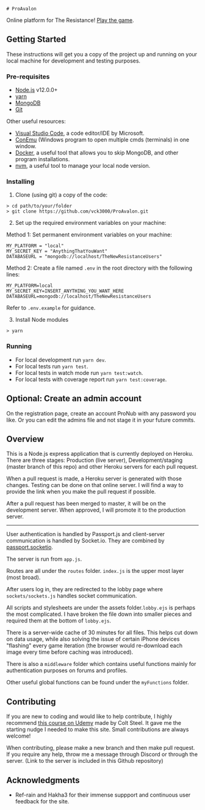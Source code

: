     # ProAvalon

Online platform for The Resistance! [Play the game](https://www.ProAvalon.com).

## Getting Started

These instructions will get you a copy of the project up and running on your local machine for development and testing purposes.

### Pre-requisites

- [Node.js](https://nodejs.org/en/) v12.0.0+
- [yarn](https://classic.yarnpkg.com/en/)
- [MongoDB](https://www.mongodb.com/)
- [Git](https://git-scm.com/)

Other useful resources:

- [Visual Studio Code](https://code.visualstudio.com/), a code editor/IDE by Microsoft.
- [ConEmu](https://conemu.github.io/) (Windows program to open multiple cmds (terminals) in one window.
- [Docker](https://www.docker.com/), a useful tool that allows you to skip MongoDB, and other program installations.
- [nvm](https://github.com/nvm-sh/nvm), a useful tool to manage your local node version.

### Installing

1. Clone (using git) a copy of the code:

```
> cd path/to/your/folder
> git clone https://github.com/vck3000/ProAvalon.git
```

2. Set up the required environment variables on your machine:

Method 1: Set permanent environment variables on your machine:

```
MY_PLATFORM = "local"
MY_SECRET_KEY = "AnythingThatYouWant"
DATABASEURL = "mongodb://localhost/TheNewResistanceUsers"
```

Method 2: Create a file named `.env` in the root directory with the following lines:

```
MY_PLATFORM=local
MY_SECRET_KEY=INSERT_ANYTHING_YOU_WANT_HERE
DATABASEURL=mongodb://localhost/TheNewResistanceUsers
```

Refer to `.env.example` for guidance.

3. Install Node modules

```
> yarn 
```

### Running
- For local development run `yarn dev`.
- For local tests run `yarn test`.
- For local tests in watch mode run `yarn test:watch`.
- For local tests with coverage report run `yarn test:coverage`.


## Optional: Create an admin account

On the registration page, create an account ProNub with any password you like.
Or you can edit the admins file and not stage it in your future commits.

## Overview

This is a Node.js express application that is currently deployed on Heroku. There are three stages: Production (live server), Development/staging (master branch of this repo) and other Heroku servers for each pull request.

When a pull request is made, a Heroku server is generated with those changes. Testing can be done on that online server. I will find a way to provide the link when you make the pull request if possible.

After a pull request has been merged to master, it will be on the development server. When approved, I will promote it to the production server.

---

User authentication is handled by Passport.js and client-server communication is handled by Socket.io. They are combined by [passport.socketio](https://www.npmjs.com/package/passport.socketio).

The server is run from `app.js`.

Routes are all under the `routes` folder. `index.js` is the upper most layer (most broad).

After users log in, they are redirected to the lobby page where `sockets/sockets.js` handles socket communication.

All scripts and stylesheets are under the assets folder.`lobby.ejs` is perhaps the most complicated. I have broken the file down into smaller pieces and required them at the bottom of `lobby.ejs`.

There is a server-wide cache of 30 minutes for all files. This helps cut down on data usage, while also solving the issue of certain iPhone devices "flashing" every game iteration (the browser would re-download each image every time before caching was introduced).

There is also a `middleware` folder which contains useful functions mainly for authentication purposes on forums and profiles.

Other useful global functions can be found under the `myFunctions` folder.

## Contributing

If you are new to coding and would like to help contribute, I highly recommend [this course on Udemy](https://www.udemy.com/the-web-developer-bootcamp/) made by Colt Steel. It gave me the starting nudge I needed to make this site. Small contributions are always welcome!

When contributing, please make a new branch and then make pull request. If you require any help, throw me a message through Discord or through the server. (Link to the server is included in this Github repository)

## Acknowledgments

- Ref-rain and Hakha3 for their immense suppport and continuous user feedback for the site.
